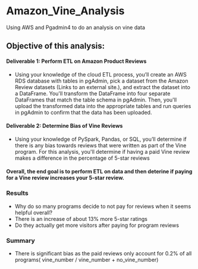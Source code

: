 # Amazon_Vine_Analysis
Using AWS and Pgadmin4 to do an analysis on vine data

## Objective of this analysis:
#### Deliverable 1: Perform ETL on Amazon Product Reviews
  - Using your knowledge of the cloud ETL process, you’ll create an AWS RDS database with tables in pgAdmin, pick a dataset from the Amazon Review datasets (Links to an external site.), and extract the dataset into a DataFrame. You'll transform the DataFrame into four separate DataFrames that match the table schema in pgAdmin. Then, you'll upload the transformed data into the appropriate tables and run queries in pgAdmin to confirm that the data has been uploaded.
#### Deliverable 2: Determine Bias of Vine Reviews
  - Using your knowledge of PySpark, Pandas, or SQL, you’ll determine if there is any bias towards reviews that were written as part of the Vine program. For this analysis, you'll determine if having a paid Vine review makes a difference in the percentage of 5-star reviews
#### Overall, the end goal is to perform ETL on data and then deterine if paying for a Vine review increases your 5-star review.

### Results
  - Why do so many programs decide to not pay for reviews when it seems helpful overall?
  - There is an increase of about 13% more 5-star ratings
  - Do they actually get more visitors after paying for program reviews
### Summary
  - There is significant bias as the paid reviews only account for 0.2% of all programs( vine_number / vine_number + no_vine_number)
